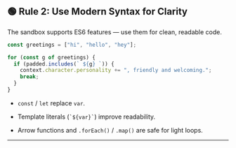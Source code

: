 ## 🟢 Rule 2: Use Modern Syntax for Clarity

The sandbox supports ES6 features — use them for clean, readable code.

```js
const greetings = ["hi", "hello", "hey"];

for (const g of greetings) {
  if (padded.includes(` ${g} `)) {
    context.character.personality += ", friendly and welcoming.";
    break;
  }
}
```

- `const` / `let` replace `var`.
    
- Template literals (`` `${var}` ``) improve readability.
    
- Arrow functions and `.forEach()` / `.map()` are safe for light loops.
    

---
